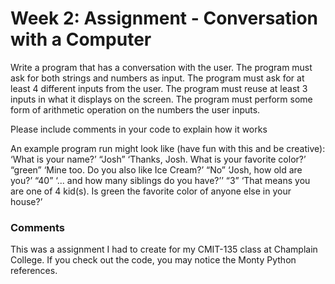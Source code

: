 # Week 2: Assignment - Conversation with a Computer

Write a program that has a conversation with the user. The program must ask for both strings and numbers as input. The program must ask for at least 4 different inputs from the user. The program must reuse at least 3 inputs in what it displays on the screen. The program must perform some form of arithmetic operation on the numbers the user inputs.

Please include comments in your code to explain how it works

An example program run might look like (have fun with this and be creative): ‘What is your name?’ “Josh” ‘Thanks, Josh. What is your favorite color?’ “green” ‘Mine too. Do you also like Ice Cream?’ “No” ‘Josh, how old are you?’ “40” ‘... and how many siblings do you have?’’ “3” ‘That means you are one of 4 kid(s). Is green the favorite color of anyone else in your house?’



### Comments

This was a assignment I had to create for my CMIT-135 class at Champlain College. If you check out the code, you may notice the Monty Python references.
